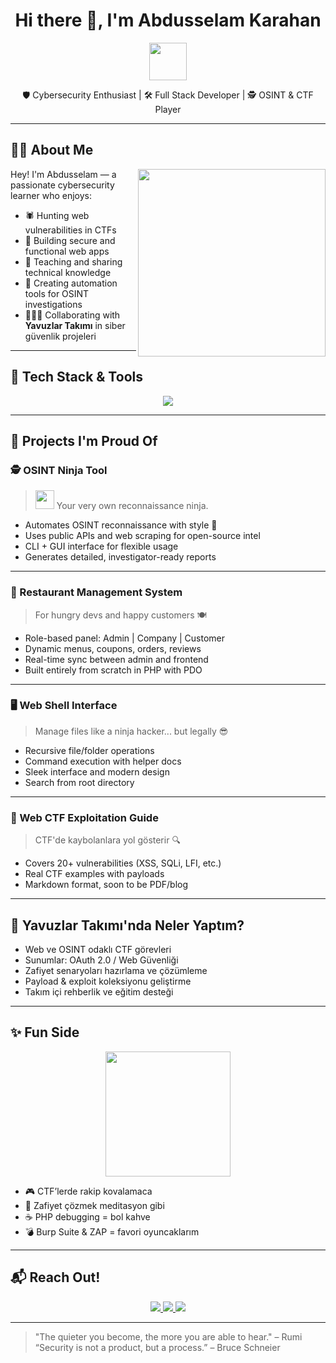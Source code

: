 <h1 align="center">Hi there 👋, I'm Abdusselam Karahan</h1>
<p align="center">
  <img src="https://media.giphy.com/media/hvRJCLFzcasrR4ia7z/giphy.gif" width="60" />
</p>

<p align="center">
  🛡️ Cybersecurity Enthusiast | 🛠️ Full Stack Developer | 🕵️ OSINT & CTF Player
</p>

---

## 🧑‍💻 About Me

<img align="right" width="300" src="https://media.giphy.com/media/qgQUggAC3Pfv687qPC/giphy.gif" />

Hey! I'm Abdusselam — a passionate cybersecurity learner who enjoys:

- 🕷️ Hunting web vulnerabilities in CTFs  
- 🔐 Building secure and functional web apps  
- 🧠 Teaching and sharing technical knowledge  
- 🧪 Creating automation tools for OSINT investigations  
- 🧑‍🤝‍🧑 Collaborating with **Yavuzlar Takımı** in siber güvenlik projeleri

---

## 🧰 Tech Stack & Tools

<p align="center">
  <img src="https://skillicons.dev/icons?i=php,js,react,html,css,mysql,linux,bash,git,github,vscode" />
</p>

---

## 🚀 Projects I'm Proud Of

### 🕵️ OSINT Ninja Tool
> <img src="https://media.giphy.com/media/26AHONQ79FdWZhAI0/giphy.gif" width="30" /> Your very own reconnaissance ninja.

- Automates OSINT reconnaissance with style 🥷  
- Uses public APIs and web scraping for open-source intel  
- CLI + GUI interface for flexible usage  
- Generates detailed, investigator-ready reports

---

### 🛒 Restaurant Management System
> For hungry devs and happy customers 🍽️

- Role-based panel: Admin | Company | Customer  
- Dynamic menus, coupons, orders, reviews  
- Real-time sync between admin and frontend  
- Built entirely from scratch in PHP with PDO  

---

### 🖥️ Web Shell Interface
> Manage files like a ninja hacker... but legally 😎

- Recursive file/folder operations  
- Command execution with helper docs  
- Sleek interface and modern design  
- Search from root directory

---

### 📘 Web CTF Exploitation Guide
> CTF'de kaybolanlara yol gösterir 🔍

- Covers 20+ vulnerabilities (XSS, SQLi, LFI, etc.)  
- Real CTF examples with payloads  
- Markdown format, soon to be PDF/blog

---

## 🎯 Yavuzlar Takımı'nda Neler Yaptım?

- Web ve OSINT odaklı CTF görevleri  
- Sunumlar: OAuth 2.0 / Web Güvenliği  
- Zafiyet senaryoları hazırlama ve çözümleme  
- Payload & exploit koleksiyonu geliştirme  
- Takım içi rehberlik ve eğitim desteği

---

## ✨ Fun Side

<p align="center">
  <img src="https://media.giphy.com/media/3oKIPwoeGErMmaI43C/giphy.gif" width="200"/>
</p>

- 🎮 CTF’lerde rakip kovalamaca  
- 🧩 Zafiyet çözmek meditasyon gibi  
- ☕ PHP debugging = bol kahve  
- 💣 Burp Suite & ZAP = favori oyuncaklarım

---

## 📬 Reach Out!

<p align="center">
  <a href="https://linkedin.com/in/abdusselamkarahan">
    <img src="https://img.shields.io/badge/LinkedIn-blue?logo=linkedin&style=for-the-badge" />
  </a>
  <a href="mailto:abdusselam.karahan@example.com">
    <img src="https://img.shields.io/badge/Email-red?logo=gmail&style=for-the-badge" />
  </a>
  <img src="https://komarev.com/ghpvc/?username=abdusselamkarahan&label=Profile%20views&color=0e75b6&style=flat" />
</p>

---

> "The quieter you become, the more you are able to hear." – Rumi  
> “Security is not a product, but a process.” – Bruce Schneier
